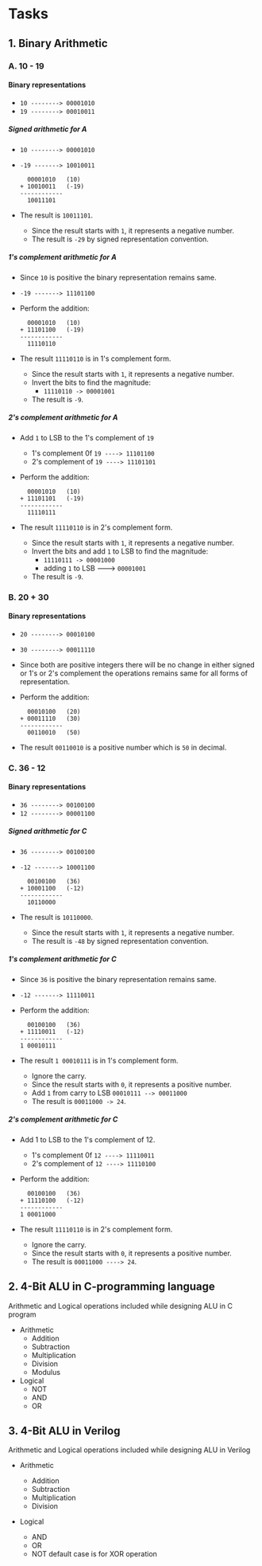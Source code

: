 # Tasks


## 1. Binary Arithmetic

### A. 10 - 19

#### Binary representations
- `10 --------> 00001010`
- `19 --------> 00010011`

##### Signed arithmetic for A
- `10 --------> 00001010`
- `-19 -------> 10010011`

    ```
      00001010   (10)
    + 10010011   (-19)
    ------------
      10011101
    ```
- The result is `10011101`.
   - Since the result starts with `1`, it represents a negative number.
   - The result is `-29` by signed representation convention.

##### 1's complement arithmetic for A
- Since `10` is positive the binary representation remains same.
- `-19 -------> 11101100`
- Perform the addition:

    ```
      00001010   (10)
    + 11101100   (-19)
    ------------
      11110110
    ```

- The result `11110110` is in 1's complement form.
   - Since the result starts with `1`, it represents a negative number.
   - Invert the bits to find the magnitude:
     - `11110110 -> 00001001`
   - The result is `-9`.

##### 2's complement arithmetic for A
- Add `1` to LSB to the 1's complement of `19`
	- 1's complement 0f `19 ----> 11101100`
	- 2's complement of `19 ----> 11101101`
- Perform the addition:

    ```
      00001010   (10)
    + 11101101   (-19)
    ------------
      11110111
    ```

- The result `11110110` is in 2's complement form.
   - Since the result starts with `1`, it represents a negative number.
   - Invert the bits and add `1` to LSB to find the magnitude:
     - `11110111 -> 00001000`
     - adding `1` to LSB ---> `00001001`
   - The result is `-9`.

### B. 20 + 30
#### Binary representations
- `20 --------> 00010100`
- `30 --------> 00011110`
- Since both are positive integers there will be no change in either signed or 1's or 2's complement the operations remains same for all forms of representation.
- Perform the addition:

    ```
      00010100   (20)
    + 00011110   (30)
    ------------
      00110010   (50)
    ```
- The result `00110010` is a positive number which is `50` in decimal.

### C. 36 - 12

#### Binary representations
- `36 --------> 00100100`
- `12 --------> 00001100`

##### Signed arithmetic for C
- `36 --------> 00100100`
- `-12 -------> 10001100`

    ```
      00100100   (36)
    + 10001100   (-12)
    ------------
      10110000
    ```
- The result is `10110000`.
   - Since the result starts with `1`, it represents a negative number.
   - The result is `-48` by signed representation convention.

##### 1's complement arithmetic for C
- Since `36` is positive the binary representation remains same.
- `-12 -------> 11110011`
- Perform the addition:

    ```
      00100100   (36)
    + 11110011   (-12)
    ------------
    1 00010111
    ```

- The result `1 00010111` is in 1's complement form. 
   - Ignore the carry. 
   - Since the result starts with `0`, it represents a positive number.
   - Add `1` from carry to LSB `00010111 --> 00011000`
   - The result is `00011000 -> 24`.

##### 2's complement arithmetic for C
- Add 1 to LSB to the 1's complement of 12.
	- 1's complement 0f `12 ----> 11110011`
	- 2's complement of `12 ----> 11110100`
- Perform the addition:

    ```
      00100100   (36)
    + 11110100   (-12)
    ------------
    1 00011000
    ```

- The result `11110110` is in 2's complement form. 
   - Ignore the carry. 
   - Since the result starts with `0`, it represents a positive number.
   - The result is `00011000 ----> 24`.

## 2. 4-Bit ALU in C-programming language

Arithmetic and Logical operations included while designing ALU in C program

- Arithmetic
	+ Addition
	+ Subtraction
	+ Multiplication
	+ Division
	+ Modulus
- Logical
	+ NOT
	+ AND
	+ OR

## 3. 4-Bit ALU in Verilog

Arithmetic and Logical operations included while designing ALU in Verilog

- Arithmetic
	+ Addition
	+ Subtraction
	+ Multiplication
	+ Division

- Logical
	+ AND
	+ OR
  	+ NOT
  default case is for XOR operation
